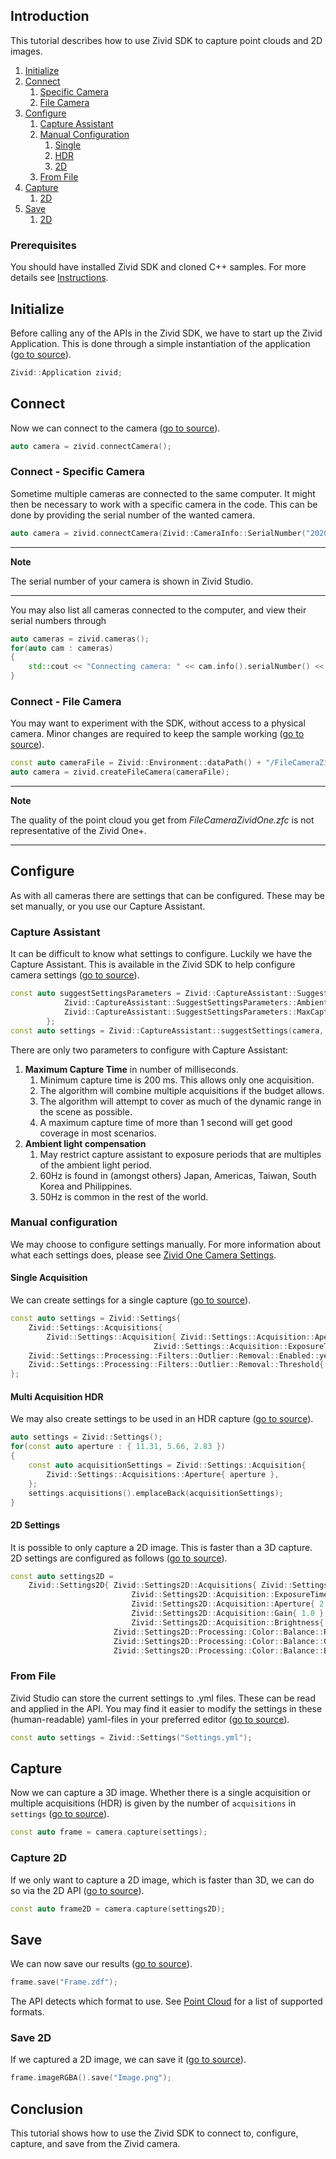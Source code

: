 ## Introduction

This tutorial describes how to use Zivid SDK to capture point clouds and 2D images.

1. [Initialize](#initialize)
2. [Connect](#connect)
   1. [Specific Camera](#connect---specific-camera)
   2. [File Camera](#connect---file-camera)
3. [Configure](#configure)
   1. [Capture Assistant](#capture-assistant)
   2. [Manual Configuration](#manual-configuration)
      1. [Single](#single-frame)
      2. [HDR](#hdr-frame)
      3. [2D](#2d-settings)
   3. [From File](#from-file)
4. [Capture](#capture)
    1. [2D](#capture-2d)
5. [Save](#save)
    1. [2D](#save-2d)

### Prerequisites

You should have installed Zivid SDK and cloned C++ samples. For more details see [Instructions][installation-instructions-url].

## Initialize

Before calling any of the APIs in the Zivid SDK, we have to start up the Zivid Application. This is done through a simple instantiation of the application ([go to source][start_app-url]).
```cpp
Zivid::Application zivid;
```

## Connect

Now we can connect to the camera ([go to source][connect-url]).
```cpp
auto camera = zivid.connectCamera();
```

### Connect - Specific Camera

Sometime multiple cameras are connected to the same computer. It might then be necessary to work with a specific camera in the code. This can be done by providing the serial number of the wanted camera.
```cpp
auto camera = zivid.connectCamera(Zivid::CameraInfo::SerialNumber("2020C0DE"));
```

---
**Note** 

The serial number of your camera is shown in Zivid Studio.

---

You may also list all cameras connected to the computer, and view their serial numbers through
```cpp
auto cameras = zivid.cameras();
for(auto cam : cameras)
{
    std::cout << "Connecting camera: " << cam.info().serialNumber() << std::endl;
}
```

### Connect - File Camera

You may want to experiment with the SDK, without access to a physical camera. Minor changes are required to keep the sample working ([go to source][filecamera-url]).
```cpp
const auto cameraFile = Zivid::Environment::dataPath() + "/FileCameraZividOne.zfc";
auto camera = zivid.createFileCamera(cameraFile);
```

---
**Note**

The quality of the point cloud you get from *FileCameraZividOne.zfc* is not representative of the Zivid One+.

---

## Configure

As with all cameras there are settings that can be configured. These may be set manually, or you use our Capture Assistant.

### Capture Assistant

It can be difficult to know what settings to configure. Luckily we have the Capture Assistant. This is available in the Zivid SDK to help configure camera settings ([go to source][captureassistant-url]).
```cpp
const auto suggestSettingsParameters = Zivid::CaptureAssistant::SuggestSettingsParameters{
            Zivid::CaptureAssistant::SuggestSettingsParameters::AmbientLightFrequency::none,
            Zivid::CaptureAssistant::SuggestSettingsParameters::MaxCaptureTime{ std::chrono::milliseconds{ 1200 } }
        };        
const auto settings = Zivid::CaptureAssistant::suggestSettings(camera, suggestSettingsParameters);
```

There are only two parameters to configure with Capture Assistant:

1. **Maximum Capture Time** in number of milliseconds.
    1. Minimum capture time is 200 ms. This allows only one acquisition.
    2. The algorithm will combine multiple acquisitions if the budget allows.
    3. The algorithm will attempt to cover as much of the dynamic range in the scene as possible.
    4. A maximum capture time of more than 1 second will get good coverage in most scenarios.
2. **Ambient light compensation**
    1. May restrict capture assistant to exposure periods that are multiples of the ambient light period.
    2. 60Hz is found in (amongst others) Japan, Americas, Taiwan, South Korea and Philippines.
    3. 50Hz is common in the rest of the world.

### Manual configuration

We may choose to configure settings manually. For more information about what each settings does, please see [Zivid One Camera Settings][kb-camera_settings-url].

#### Single Acquisition

We can create settings for a single capture ([go to source][settings-url]).
```cpp
const auto settings = Zivid::Settings{
    Zivid::Settings::Acquisitions{
        Zivid::Settings::Acquisition{ Zivid::Settings::Acquisition::Aperture{ 5.66 },
                                Zivid::Settings::Acquisition::ExposureTime{ std::chrono::microseconds{ 8333 } },
    Zivid::Settings::Processing::Filters::Outlier::Removal::Enabled::yes,
    Zivid::Settings::Processing::Filters::Outlier::Removal::Threshold{ 5.0 }
};
```

#### Multi Acquisition HDR

We may also create settings to be used in an HDR capture ([go to source][settings-hdr-url]).
```cpp
auto settings = Zivid::Settings();
for(const auto aperture : { 11.31, 5.66, 2.83 })
{
    const auto acquisitionSettings = Zivid::Settings::Acquisition{
        Zivid::Settings::Acquisitions::Aperture{ aperture },
    };
    settings.acquisitions().emplaceBack(acquisitionSettings);
}
```

#### 2D Settings

It is possible to only capture a 2D image. This is faster than a 3D capture. 2D settings are configured as follows ([go to source][settings2d-url]).
```cpp
const auto settings2D =
    Zivid::Settings2D{ Zivid::Settings2D::Acquisitions{ Zivid::Settings2D::Acquisition{
                           Zivid::Settings2D::Acquisition::ExposureTime{ std::chrono::microseconds{ 10000 } },
                           Zivid::Settings2D::Acquisition::Aperture{ 2.83 },
                           Zivid::Settings2D::Acquisition::Gain{ 1.0 },
                           Zivid::Settings2D::Acquisition::Brightness{ 1.0 } } },
                       Zivid::Settings2D::Processing::Color::Balance::Red{ 1.0 },
                       Zivid::Settings2D::Processing::Color::Balance::Green{ 1.0 },
                       Zivid::Settings2D::Processing::Color::Balance::Blue{ 1.0 } };
```

### From File

Zivid Studio can store the current settings to .yml files. These can be read and applied in the API. You may find it easier to modify the settings in these (human-readable) yaml-files in your preferred editor ([go to source][settingsFromFile-url]).
```cpp
const auto settings = Zivid::Settings("Settings.yml");
```

## Capture

Now we can capture a 3D image. Whether there is a single acquisition or multiple acquisitions (HDR) is given by the number of `acquisitions` in `settings` ([go to source][capture-url]).
```cpp
const auto frame = camera.capture(settings);
```

### Capture 2D

If we only want to capture a 2D image, which is faster than 3D, we can do so via the 2D API ([go to source][capture2d-url]).
```cpp
const auto frame2D = camera.capture(settings2D);
```

## Save

We can now save our results ([go to source][save-url]).
```cpp
frame.save("Frame.zdf");
```
The API detects which format to use. See [Point Cloud][kb-point_cloud-url] for a list of supported formats.

### Save 2D

If we captured a 2D image, we can save it ([go to source][save2d-url]).
```cpp
frame.imageRGBA().save("Image.png");
```

## Conclusion

This tutorial shows how to use the Zivid SDK to connect to, configure, capture, and save from the Zivid camera.

[//]: ### "Recommended further reading"

[installation-instructions-url]: ../../../README.md#instructions
[start_app-url]: Capture/Capture.cpp#L14
[connect-url]: Capture/Capture.cpp#L17
[captureassistant-url]: CaptureAssistant/CaptureAssistant.cpp#L19-L25
[settings-url]: Capture/Capture.cpp#L20-L25
[kb-camera_settings-url]: https://support.zivid.com/latest/academy/camera/settings.html
[capture-url]: Capture/Capture.cpp#L28
[capture2d-url]: Capture2D/Capture2D.cpp#L32
[settings2d-url]: Capture2D/Capture2D.cpp#L21-L29
[settings-hdr-url]: CaptureHDR/CaptureHDR.cpp#L20-L28
[save-url]: Capture/Capture.cpp#L30-L32
[save2d-url]: Capture2D/Capture2D.cpp#L44-L46
[kb-point_cloud-url]: https://support.zivid.com/latest/reference-articles/zivid-3d-camera-technology/point-cloud-structure-and-output-formats.html
[filecamera-url]: CaptureFromFileCamera/CaptureFromFileCamera.cpp#L17-L20
[settingsFromFile-url]: CaptureWithSettingsFromYML/CaptureWithSettingsFromYML.cpp#L20-L21
